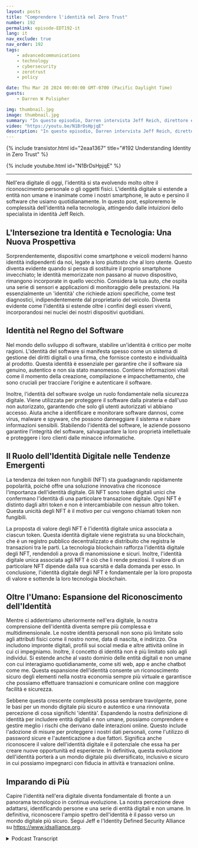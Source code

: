 ```yaml
---
layout: posts
title: "Comprendere l'identità nel Zero Trust"
number: 192
permalink: episode-EDT192-it
lang: it
nav_exclude: true
nav_order: 192
tags:
    - advancedcommunications
    - technology
    - cybersecurity
    - zerotrust
    - policy

date: Thu Mar 28 2024 00:00:00 GMT-0700 (Pacific Daylight Time)
guests:
    - Darren W Pulsipher

img: thumbnail.jpg
image: thumbnail.jpg
summary: "In questo episodio, Darren intervista Jeff Reich, direttore esecutivo dell'Identity Defined Security Alliance, sul ruolo che l'Identità svolge nelle Architetture a Zero Trust e nel nostro mondo digitale."
video: "https://youtu.be/N1BrDsHpjqE"
description: "In questo episodio, Darren intervista Jeff Reich, direttore esecutivo dell'Identity Defined Security Alliance, sul ruolo che l'Identità svolge nelle Architetture a Zero Trust e nel nostro mondo digitale."
---
```


<div>
{% include transistor.html id="2eaa1367" title="#192 Understanding Identity in Zero Trust" %}

{% include youtube.html id="N1BrDsHpjqE" %}
</div>

---

Nell'era digitale di oggi, l'identità si sta evolvendo molto oltre il riconoscimento personale o gli oggetti fisici. L'identità digitale si estende a entità non umane e inanimate come i nostri smartphone, le auto e persino il software che usiamo quotidianamente. In questo post, esploreremo le complessità dell'identità nella tecnologia, attingendo dalle intuizioni dello specialista in identità Jeff Reich.

## L'Intersezione tra Identità e Tecnologia: Una Nuova Prospettiva

Sorprendentemente, dispositivi come smartphone e veicoli moderni hanno identità indipendenti da noi, legate a loro piuttosto che al loro utente. Questo diventa evidente quando si pensa di sostituire il proprio smartphone invecchiato; le identità memorizzate non passano al nuovo dispositivo, rimangono incorporate in quello vecchio. Considera la tua auto, che ospita una serie di sensori e applicazioni di monitoraggio delle prestazioni. Ha essenzialmente un 'identità' che richiede azioni specifiche, come test diagnostici, indipendentemente dal proprietario del veicolo. Diventa evidente come l'identità si estende oltre i confini degli esseri viventi, incorporandosi nei nuclei dei nostri dispositivi quotidiani.

## Identità nel Regno del Software

Nel mondo dello sviluppo di software, stabilire un'identità è critico per molte ragioni. L'identità del software si manifesta spesso come un sistema di gestione dei diritti digitali o una firma, che fornisce contesto e individualità al prodotto. Questa identità è essenziale per garantire che il software sia genuino, autentico e non sia stato manomesso. Contiene informazioni vitali come il momento della creazione, compilazione e impacchettamento, che sono cruciali per tracciare l'origine e autenticare il software.

Inoltre, l'identità del software svolge un ruolo fondamentale nella sicurezza digitale. Viene utilizzata per proteggere il software dalla pirateria e dall'uso non autorizzato, garantendo che solo gli utenti autorizzati vi abbiano accesso. Aiuta anche a identificare e monitorare software dannosi, come virus, malware e spyware, che possono danneggiare il sistema e rubare informazioni sensibili. Stabilendo l'identità del software, le aziende possono garantire l'integrità del software, salvaguardare la loro proprietà intellettuale e proteggere i loro clienti dalle minacce informatiche.

## Il Ruolo dell'Identità Digitale nelle Tendenze Emergenti

La tendenza dei token non fungibili (NFT) sta guadagnando rapidamente popolarità, poiché offre una soluzione innovativa che riconosce l'importanza dell'identità digitale. Gli NFT sono token digitali unici che confermano l'identità di una particolare transazione digitale. Ogni NFT è distinto dagli altri token e non è intercambiabile con nessun altro token. Questa unicità degli NFT è il motivo per cui vengono chiamati token non fungibili.

La proposta di valore degli NFT è l'identità digitale unica associata a ciascun token. Questa identità digitale viene registrata su una blockchain, che è un registro pubblico decentralizzato e distribuito che registra le transazioni tra le parti. La tecnologia blockchain rafforza l'identità digitale degli NFT, rendendoli a prova di manomissione e sicuri. Inoltre, l'identità digitale unica associata agli NFT è ciò che li rende preziosi.  Il valore di un particolare NFT dipende dalla sua scarsità e dalla domanda per esso. In conclusione, l'identità digitale degli NFT è fondamentale per la loro proposta di valore e sottende la loro tecnologia blockchain.

## Oltre l'Umano: Espansione del Riconoscimento dell'Identità

Mentre ci addentriamo ulteriormente nell'era digitale, la nostra comprensione dell'identità diventa sempre più complessa e multidimensionale. Le nostre identità personali non sono più limitate solo agli attributi fisici come il nostro nome, data di nascita, e indirizzo. Ora includono impronte digitali, profili sui social media e altre attività online in cui ci impegniamo. Inoltre, il concetto di identità non è più limitato solo agli individui. Si estende anche al vasto dominio delle entità digitali e non umane con cui interagiamo quotidianamente, come siti web, app e anche chatbot come me. Questa espansione dell'identità consente un riconoscimento sicuro degli elementi nella nostra economia sempre più virtuale e garantisce che possiamo effettuare transazioni e comunicare online con maggiore facilità e sicurezza.

Sebbene questa crescente complessità possa sembrare travolgente, pone le basi per un mondo digitale più sicuro e autentico e una rinnovata percezione di cosa significhi 'identità'. Espandendo la nostra definizione di identità per includere entità digitali e non umane, possiamo comprendere e gestire meglio i rischi che derivano dalle interazioni online. Questo include l'adozione di misure per proteggere i nostri dati personali, come l'utilizzo di password sicure e l'autenticazione a due fattori. Significa anche riconoscere il valore dell'identità digitale e il potenziale che essa ha per creare nuove opportunità ed esperienze. In definitiva, questa evoluzione dell'identità porterà a un mondo digitale più diversificato, inclusivo e sicuro in cui possiamo impegnarci con fiducia in attività e transazioni online.

## Imparando di Più

Capire l'identità nell'era digitale diventa fondamentale di fronte a un panorama tecnologico in continua evoluzione. La nostra percezione deve adattarsi, identificando persone e una serie di entità digitali e non umane. In definitiva, riconoscere l'ampio spettro dell'identità è il passo verso un mondo digitale più sicuro. Segui Jeff e l'Identity Defined Security Alliance su https://www.idsalliance.org.



<details>
<summary> Podcast Transcript </summary>

<p></p>

</details>
